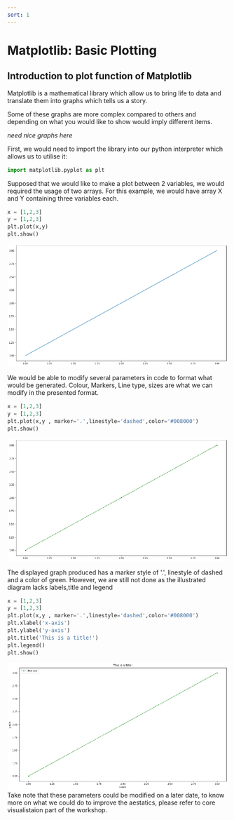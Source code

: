 ```yaml
---
sort: 1
---
```


# Matplotlib: Basic Plotting
## Introduction to plot function of Matplotlib

Matplotlib is a mathematical library which allow us to bring life to data and translate them into graphs which tells us a story.

Some of these graphs are more complex compared to others and depending on what you would like to show would imply different items.

*need nice graphs here*

First, we would need to import the library into our python interpreter which allows us to utilise it:

```python
import matplotlib.pyplot as plt
```
Supposed that we would like to make a plot between 2 variables, we would required the usage of two arrays. For this example, we would have array X and Y containing three variables each. 
```python
x = [1,2,3]
y = [1,2,3]
plt.plot(x,y)
plt.show()
```
![WorkshopImage 1](https://raw.githubusercontent.com/darren1998s/darren1998s.github.io/main/assets/images/tfi/basics%20plt/WorkshopImage1.png)


We would be able to modify several parameters in code to format what would be generated. 
Colour, Markers, Line type, sizes are what we can modify in the presented format.
```python
x = [1,2,3]
y = [1,2,3]
plt.plot(x,y , marker='.',linestyle='dashed',color='#008000')
plt.show()
```
![WorkshopImage 2](https://raw.githubusercontent.com/darren1998s/darren1998s.github.io/main/assets/images/tfi/basics%20plt/WorkshopImage2.png)


The displayed graph produced has a marker style of '.', linestyle of dashed and a color of green. However, we are still not done as the illustrated diagram lacks labels,title and legend 
```python
x = [1,2,3]
y = [1,2,3]
plt.plot(x,y , marker='.',linestyle='dashed',color='#008000')
plt.xlabel('x-axis')
plt.ylabel('y-axis')
plt.title('This is a title!')
plt.legend()
plt.show()
```
![WorkshopImage 3](https://raw.githubusercontent.com/darren1998s/darren1998s.github.io/main/assets/images/tfi/basics%20plt/WorkshopImage3.png)
Take note that these parameters could be modified on a later date, to know more on what we could do to improve the aestatics, please refer to core visualistaion part of the workshop.
